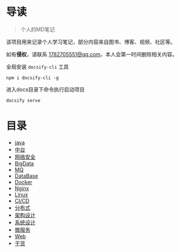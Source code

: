 # 导读
>个人的MD笔记 

该项目用来记录个人学习笔记，部分内容来自图书、博客、视频、社区等。

如有**侵权**，请联系 1782705551@qq.com，本人会第一时间删除相关内容。

全局安装 `docsify-cli` 工具
```shell
npm i docsify-cli -g
```
进入docs目录下命令执行启动项目
```sh
docsify serve
```


# 目录
- [java](java/README.md)
- [中台](中台/README.md)
- [网络安全](网络安全/REDEME) 
- [BigData](BigData/README.md)
- [MQ](MQ/README.md)
- [DataBase](DataBase/README.md)
- [Docker](Docker/README.md)
- [Nginx](Nginx/README.md)
- [Linux](Linux/README.md)
-  [CI/CD](CICD/README.md)
- [分布式](Distributed/README.md)
- [架构设计](Architecture/README.md)
- [系统设计](SystemDesign/README.md)
- [微服务](Microservices/README.md)
- [Web](Web/README.md)
- [干货](干货/README.md)





